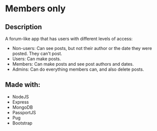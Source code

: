 # Members only

## Description

A forum-like app that has users with different levels of access:

- Non-users: Can see posts, but not their author or the date they were posted. They can't post.
- Users: Can make posts.
- Members: Can make posts and see post authors and dates.
- Admins: Can do everything members can, and also delete posts.

## Made with:

- NodeJS
- Express
- MongoDB
- PassportJS
- Pug
- Bootstrap
